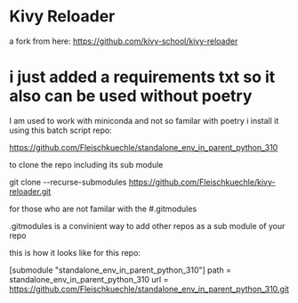 # Kivy Reloader

a fork from here:
https://github.com/kivy-school/kivy-reloader

# i just added a requirements txt so it also can be used without poetry 
I am used to work with miniconda and not so familar with poetry
i install it using this batch script repo:

https://github.com/Fleischkuechle/standalone_env_in_parent_python_310


to clone the repo including its sub module 

git clone --recurse-submodules https://github.com/Fleischkuechle/kivy-reloader.git

for those who are not familar with the 
#.gitmodules

.gitmodules is a convinient way to add other repos as a sub module of your repo

this is how it looks like for this repo:

[submodule "standalone_env_in_parent_python_310"]
    path = standalone_env_in_parent_python_310
    url = https://github.com/Fleischkuechle/standalone_env_in_parent_python_310.git